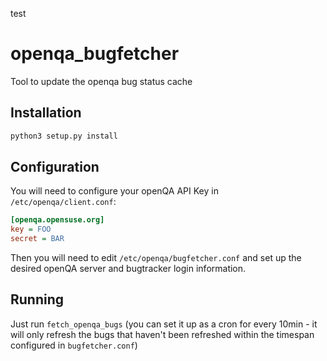 test

# openqa_bugfetcher

Tool to update the openqa bug status cache


## Installation

```sh
python3 setup.py install
```


## Configuration

You will need to configure your openQA API Key in `/etc/openqa/client.conf`:

```cfg
[openqa.opensuse.org]
key = FOO
secret = BAR
```

Then you will need to edit `/etc/openqa/bugfetcher.conf` and set up the desired openQA server
and bugtracker login information.


## Running

Just run `fetch_openqa_bugs` (you can set it up as a cron for every 10min - it will only refresh the bugs that haven't been refreshed
within the timespan configured in `bugfetcher.conf`)
